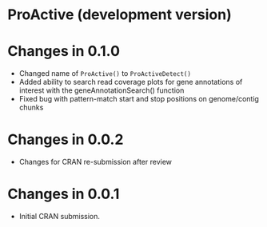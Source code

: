 # ProActive (development version)

# Changes in 0.1.0
+ Changed name of `ProActive()` to `ProActiveDetect()`
+ Added ability to search read coverage plots for gene annotations of 
interest with the geneAnnotationSearch() function
+ Fixed bug with pattern-match start and stop positions on genome/contig chunks

# Changes in 0.0.2
+ Changes for CRAN re-submission after review

# Changes in 0.0.1

+ Initial CRAN submission.
